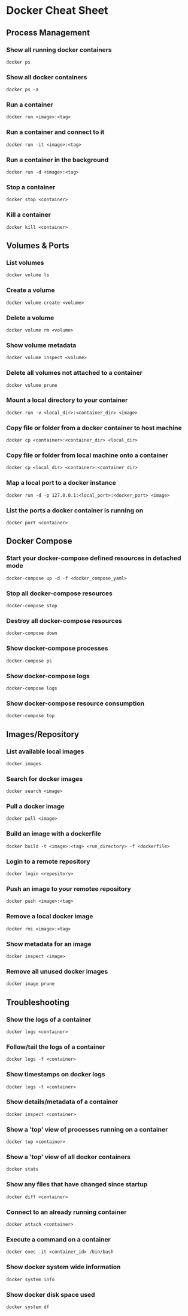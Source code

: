 # Docker Cheat Sheet

## Process Management
### Show all running docker containers
```
docker ps
```
### Show all docker containers
```
docker ps -a
```
### Run a container
```
docker run <image>:<tag>
```
### Run a container and connect to it
```
docker run -it <image>:<tag>
```
### Run a container in the background
```
docker run -d <image>:<tag>
```
### Stop a container
```
docker stop <container>
```
### Kill a container
```
docker kill <container>
```

## Volumes & Ports
### List volumes
```
docker volume ls
```
### Create a volume
```
docker volume create <volume>
```
### Delete a volume
```
docker volume rm <volume>
```
### Show volume metadata
```
docker volume inspect <volume>
```
### Delete all volumes not attached to a container
```
docker volume prune
```
### Mount a local directory to your container
```
docker run -v <local_dir>:<container_dir> <image>
```
### Copy file or folder from a docker container to host machine
```
docker cp <container>:<container_dir> <local_dir>
```
### Copy file or folder from local machine onto a container
```
docker cp <local_dir> <container>:<container_dir>
```
### Map a local port to a docker instance
```
docker run -d -p 127.0.0.1:<local_port>:<docker_port> <image>
```
### List the ports a docker container is running on
```
docker port <container>
```
  
## Docker Compose
### Start your docker-compose defined resources in detached mode
```
docker-compose up -d -f <docker_compose_yaml>
```
### Stop all docker-compose resources
```
docker-compose stop
```
### Destroy all docker-compose resources
```
docker-compose down
```
### Show docker-compose processes
```
docker-compose ps
```
### Show docker-compose logs
```
docker-compose logs
```
### Show docker-compose resource consumption
```
docker-compose top
```
  
## Images/Repository
### List available local images
```
docker images
```
### Search for docker images
```
docker search <image>
```
### Pull a docker image
```
docker pull <image>
```
### Build an image with a dockerfile
```
docker build -t <image>:<tag> <run_directory> -f <dockerfile>
```
### Login to a remote repository
```
docker login <repository>
```
### Push an image to your remotee repository
```
docker push <image>:<tag>
```
### Remove a local docker image
```
docker rmi <image>:<tag>
```
### Show metadata for an image
```
docker inspect <image>
```
### Remove all unused docker images
```
docker image prune
```
  
## Troubleshooting
### Show the logs of a container
```
docker logs <container>
```
### Follow/tail the logs of a container
```
docker logs -f <container>
```
### Show timestamps on docker logs
```
docker logs -t <container>
```
### Show details/metadata of a container
```
docker inspect <container>
```
### Show a 'top' view of processes running on a container
```
docker top <container>
```
### Show a 'top' view of all docker containers
```
docker stats
```
### Show any files that have changed since startup
```
docker diff <container>
```
### Connect to an already running container
```
docker attach <container>
```
### Execute a command on a container
```
docker exec -it <container_id> /bin/bash
```
### Show docker system wide information
```
docker system info
```
### Show docker disk space used
```
docker system df  
```
